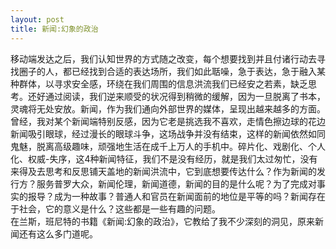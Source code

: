 ```yaml
---
layout: post
title: 新闻:幻象的政治
---
```

移动端发达之后，我们认知世界的方式随之改变，每个想要找到并且付诸行动去寻找圈子的人，都已经找到合适的表达场所，我们如此聒噪，急于表达，急于融入某种群体，以寻求安全感，环绕在我们周围的信息洪流我们已经安之若素，缺乏思考。还好通过阅读，我们逆来顺受的状况得到稍微的缓解，因为一旦脱离了书本，灵魂将无处安放。新闻，作为我们通向外部世界的媒体，呈现出越来越多的方面。曾经，我对某个新闻端特别反感，因为它老是挑选我不喜欢，走情色擦边球的花边新闻吸引眼球，经过漫长的眼球斗争，这场战争并没有结束，这样的新闻依然如同鬼魅，脱离高级趣味，顽强地生活在成千上万人的手机中。碎片化、戏剧化、个人化、权威-失序，这4种新闻特征，我们不是没有经历，就是我们太过匆忙，没有来得及去思考和反思铺天盖地的新闻洪流中，它到底想要传达什么？作为新闻的发行方？服务普罗大众，新闻伦理，新闻道德，新闻的目的是什么呢？为了完成对事实的报导？成为一种故事？普通人和官员在新闻面前的地位是平等的吗？新闻存在于社会，它的意义是什么？这些都是一些有趣的问题。  
在兰斯，班尼特的书籍《新闻:幻象的政治》，它教给了我不少深刻的洞见，原来新闻还有这么多门道呢。
